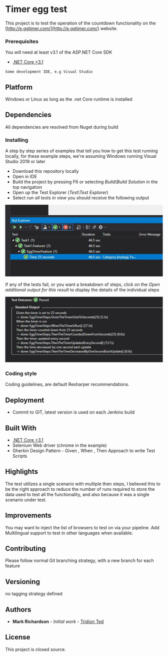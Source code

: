 # Timer egg test

This project is to test the operation of the countdown functionality on the [http://e.ggtimer.com/](http://e.ggtimer.com/) website.



### Prerequisites

You will need at least v3.1 of the ASP.NET Core SDK

* [.NET Core >3.1](https://dotnet.microsoft.com/download)
```
Some development IDE, e.g Visual Studio
```
## Platform
Windows or Linux as long as the .net Core runtime is installed

## Dependencies
All dependencies are resolved from Nuget during build

### Installing

A step by step series of examples that tell you how to get this test running locally, for these example steps, we're assuming Windows running Visual Studio 2019 or later

* Download this repository locally
* Open in IDE
* Build the project by pressing F6 or selecting *Build\Build Solution* in the top navigation
* Open up the Test Explorer (*Test\Test Explorer*)
* Select *run all tests in view* you should receive the following output



![Run all tests in view](readmeImages/runTests.JPG)

If any of the tests fail, or you want a breakdown of steps, click on the *Open additional output for this result* to display the details of the individual steps


![Open additional output for this result](readmeImages/additionalOutput.JPG)

### Coding style

Coding guidelines, are default Resharper recommendations.

## Deployment

* Commit to GIT, latest version is used on each Jenkins build

## Built With

* [.NET Core >3.1](https://dotnet.microsoft.com/download)
* Selenium Web driver (chrome in the example)
* Gherkin Design Pattern - Given , When , Then Approach to write Test Scripts

## Highlights
The test utilizes a single scenario with multiple then steps, I believed this to be the right approach to reduce the number of runs required to store the data used to test all the functionality, and also because it was a single scenario under test.

## Improvements
You may want to inject the list of browsers to test on via your pipeline.
Add Multilingual support to test in other languages when available.

## Contributing

Please follow normal Git branching strategy, with a new branch for each feature

## Versioning

no tagging strategy defined

## Authors

* **Mark Richardson** - *Initial work* - [Tridion Ted](https://twitter.com/tridionted)


## License

This project is closed source.

